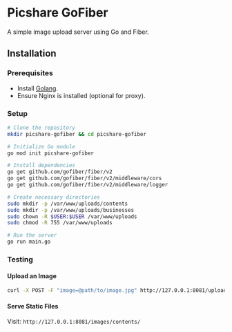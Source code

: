 # Picshare GoFiber

A simple image upload server using Go and Fiber.

## Installation

### Prerequisites
- Install [Golang](https://golang.org/dl/).
- Ensure Nginx is installed (optional for proxy).

### Setup

```bash
# Clone the repository
mkdir picshare-gofiber && cd picshare-gofiber

# Initialize Go module
go mod init picshare-gofiber

# Install dependencies
go get github.com/gofiber/fiber/v2
go get github.com/gofiber/fiber/v2/middleware/cors
go get github.com/gofiber/fiber/v2/middleware/logger

# Create necessary directories
sudo mkdir -p /var/www/uploads/contents
sudo mkdir -p /var/www/uploads/businesses
sudo chown -R $USER:$USER /var/www/uploads
sudo chmod -R 755 /var/www/uploads

# Run the server
go run main.go
```

### Testing

#### Upload an Image
```bash
curl -X POST -F "image=@path/to/image.jpg" http://127.0.0.1:8081/upload/contents
```

#### Serve Static Files
Visit: `http://127.0.0.1:8081/images/contents/`
